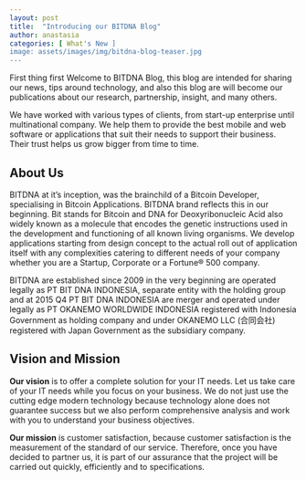 ```yaml
---
layout: post
title:  "Introducing our BITDNA Blog"
author: anastasia
categories: [ What's New ]
image: assets/images/img/bitdna-blog-teaser.jpg
---
```

First thing first Welcome to BITDNA Blog, this blog are intended for sharing our news, tips around technology, and also this blog are will become our publications about our research, partnership, insight, and many others.

We have worked with various types of clients, from start-up enterprise until multinational company. We help them to provide the best mobile and web software or applications that suit their needs to support their business. Their trust helps us grow bigger from time to time.


<h2>About Us</h2>

BITDNA at it’s inception, was the brainchild of a Bitcoin Developer, specialising in Bitcoin Applications. BITDNA brand reflects this in our beginning. Bit stands for Bitcoin and DNA for Deoxyribonucleic Acid also widely known as a molecule that encodes the genetic instructions used in the development and functioning of all known living organisms. We develop applications starting from design concept to the actual roll out of application itself with any complexities catering to different needs of your company whether you are a Startup, Corporate or a Fortune® 500 company.

BITDNA are established since 2009 in the very beginning are operated legally as PT BIT DNA INDONESIA, separate entity with the holding group and at 2015 Q4 PT BIT DNA INDONESIA are merger and operated under legally as PT OKANEMO WORLDWIDE INDONESIA registered with Indonesia Government as holding company and under OKANEMO LLC (合同会社) registered with Japan Government as the subsidiary company.

<h2>Vision and Mission</h2>

<strong>Our vision</strong> is to offer a complete solution for your IT needs. Let us take care of your IT needs while you focus on your business. We do not just use the cutting edge modern technology because technology alone does not guarantee success but we also perform comprehensive analysis and work with you to understand your business objectives.

<strong>Our mission</strong> is customer satisfaction, because customer satisfaction is the measurement of the standard of our service. Therefore, once you have decided to partner us, it is part of our assurance that the project will be carried out quickly, efficiently and to specifications.
